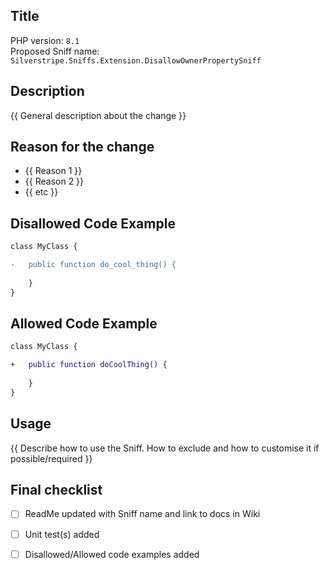 ## Title

<!-- Update the following example to be relevant -->

PHP version: `8.1`  
Proposed Sniff name: `Silverstripe.Sniffs.Extension.DisallowOwnerPropertySniff`


## Description
{{ General description about the change }}

## Reason for the change

- {{ Reason 1 }}
- {{ Reason 2 }}
- {{ etc }}


## Disallowed Code Example

```diff
class MyClass {

-   public function do_cool_thing() {
    
    }
}
```
## Allowed Code Example

```diff 
class MyClass {

+   public function doCoolThing() {
    
    }
}
```

## Usage

{{ Describe how to use the Sniff. How to exclude and how to customise it if possible/required }}


## Final checklist
- [ ] ReadMe updated with Sniff name and link to docs in Wiki
- [ ] Unit test(s) added
- [ ] Disallowed/Allowed code examples added

